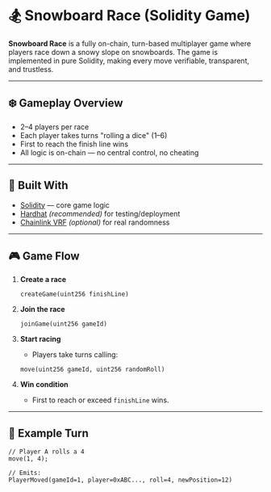 # 🏂 Snowboard Race (Solidity Game)      
        
**Snowboard Race** is a fully on-chain, turn-based multiplayer game where players race down a snowy slope on snowboards. The game is implemented in pure Solidity, making every move verifiable, transparent, and trustless. 
           
---        
      
## ❄️ Gameplay Overview      
              
- 2–4 players per race         
- Each player takes turns "rolling a dice" (1–6)       
- First to reach the finish line wins       
- All logic is on-chain — no central control, no cheating       
        
---      
     
## 🧱 Built With      
      
- [Solidity](https://docs.soliditylang.org/) — core game logic       
- [Hardhat](https://hardhat.org/) *(recommended)* for testing/deployment      
- [Chainlink VRF](https://docs.chain.link/docs/vrf/v2/introduction/) *(optional)* for real randomness      
    
--- 
   
## 🎮 Game Flow     
  
1. **Create a race**    
    ```solidity     
    createGame(uint256 finishLine)   
    ```
 
2. **Join the race**
    ```solidity
    joinGame(uint256 gameId)
    ```

3. **Start racing**
    - Players take turns calling:
    ```solidity
    move(uint256 gameId, uint256 randomRoll)
    ```

4. **Win condition**
    - First to reach or exceed `finishLine` wins.

---

## 🔁 Example Turn

```solidity
// Player A rolls a 4
move(1, 4);

// Emits:
PlayerMoved(gameId=1, player=0xABC..., roll=4, newPosition=12)
